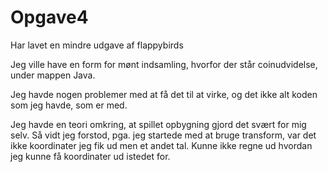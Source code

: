 # Opgave4
Har lavet en mindre udgave af flappybirds

Jeg ville have en form for mønt indsamling, hvorfor der står coinudvidelse, under mappen Java.

Jeg havde nogen problemer med at få det til at virke, og det ikke alt koden som jeg havde, som er med.

Jeg havde en teori omkring, at spillet opbygning gjord det svært for mig selv. Så vidt jeg forstod, pga. jeg startede med at bruge transform,
var det ikke koordinater jeg fik ud men et andet tal. Kunne ikke regne ud hvordan jeg kunne få koordinater ud istedet for.
